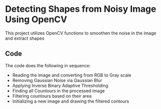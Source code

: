 # Detecting Shapes from Noisy Image Using OpenCV

This project utilizes OpenCV functions to smoothen the noise in the image and extract shapes

## Code
The code does the following in sequence:

- Reading the image and converting from RGB to Gray scale
- Removing Gaussian Noise via Gaussian Blur
- Applying Inverse Binary Adaptive Thresholding
- Finding all Countours in the processed image
- Filtering countours based on their area
- Initializing a new image and drawing the filtered contours 
